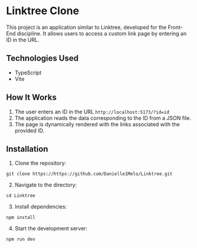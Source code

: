 # Linktree Clone

This project is an application similar to Linktree, developed for the Front-End discipline. It allows users to access a custom link page by entering an ID in the URL.

## Technologies Used
* TypeScript
* Vite

## How It Works
1. The user enters an ID in the URL ```http://localhost:5173/?id=id```
2. The application reads the data corresponding to the ID from a JSON file.
3. The page is dynamically rendered with the links associated with the provided ID.

## Installation

1. Clone the repository:
   
```
git clone https://https://github.com/Danielle1Melo/Linktree.git
```

2. Navigate to the directory:
   
```
cd Linktree
```

3. Install dependencies:
   
```
npm install
```

4. Start the development server:
   
```
npm run dev
```
